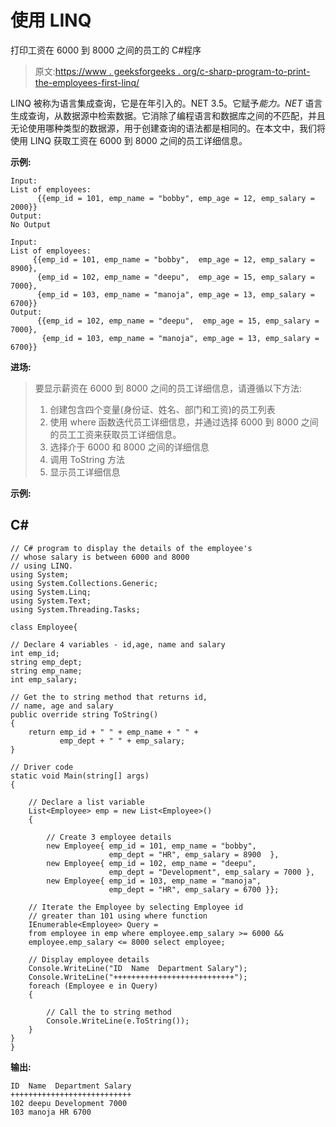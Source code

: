 # 使用 LINQ

打印工资在 6000 到 8000 之间的员工的 C#程序

> 原文:[https://www . geeksforgeeks . org/c-sharp-program-to-print-the-employees-first-linq/](https://www.geeksforgeeks.org/c-sharp-program-to-print-the-employees-whose-salary-is-between-6000-and-8000-using-linq/)

LINQ 被称为语言集成查询，它是在年引入的。NET 3.5。它赋予*能力。NET* 语言生成查询，从数据源中检索数据。它消除了编程语言和数据库之间的不匹配，并且无论使用哪种类型的数据源，用于创建查询的语法都是相同的。在本文中，我们将使用 LINQ 获取工资在 6000 到 8000 之间的员工详细信息。

**示例:**

```
Input:
List of employees:
      {{emp_id = 101, emp_name = "bobby", emp_age = 12, emp_salary = 2000}}
Output:
No Output

Input:
List of employees:
     {{emp_id = 101, emp_name = "bobby",  emp_age = 12, emp_salary = 8900},
      {emp_id = 102, emp_name = "deepu",  emp_age = 15, emp_salary = 7000},
      {emp_id = 103, emp_name = "manoja", emp_age = 13, emp_salary = 6700}}
Output:
      {{emp_id = 102, emp_name = "deepu",  emp_age = 15, emp_salary = 7000},
       {emp_id = 103, emp_name = "manoja", emp_age = 13, emp_salary = 6700}}
```

**进场:**

> 要显示薪资在 6000 到 8000 之间的员工详细信息，请遵循以下方法:
> 
> 1.  创建包含四个变量(身份证、姓名、部门和工资)的员工列表
> 2.  使用 where 函数迭代员工详细信息，并通过选择 6000 到 8000 之间的员工工资来获取员工详细信息。
> 3.  选择介于 6000 和 8000 之间的详细信息
> 4.  调用 ToString 方法
> 5.  显示员工详细信息

**示例:**

## C#

```
// C# program to display the details of the employee's
// whose salary is between 6000 and 8000 
// using LINQ.
using System;
using System.Collections.Generic;
using System.Linq;
using System.Text;
using System.Threading.Tasks;

class Employee{

// Declare 4 variables - id,age, name and salary
int emp_id; 
string emp_dept;
string emp_name;
int emp_salary;

// Get the to string method that returns id,
// name, age and salary
public override string ToString()
{
    return emp_id + " " + emp_name + " " + 
           emp_dept + " " + emp_salary;
}

// Driver code
static void Main(string[] args)
{

    // Declare a list variable 
    List<Employee> emp = new List<Employee>()
    {

        // Create 3 employee details
        new Employee{ emp_id = 101, emp_name = "bobby", 
                      emp_dept = "HR", emp_salary = 8900  },
        new Employee{ emp_id = 102, emp_name = "deepu", 
                      emp_dept = "Development", emp_salary = 7000 },
        new Employee{ emp_id = 103, emp_name = "manoja", 
                      emp_dept = "HR", emp_salary = 6700 }};

    // Iterate the Employee by selecting Employee id
    // greater than 101 using where function
    IEnumerable<Employee> Query = 
    from employee in emp where employee.emp_salary >= 6000 &&
    employee.emp_salary <= 8000 select employee;

    // Display employee details
    Console.WriteLine("ID  Name  Department Salary");
    Console.WriteLine("+++++++++++++++++++++++++++");
    foreach (Employee e in Query)
    {

        // Call the to string method
        Console.WriteLine(e.ToString());
    }
}
}
```

**输出:**

```
ID  Name  Department Salary
+++++++++++++++++++++++++++
102 deepu Development 7000
103 manoja HR 6700
```